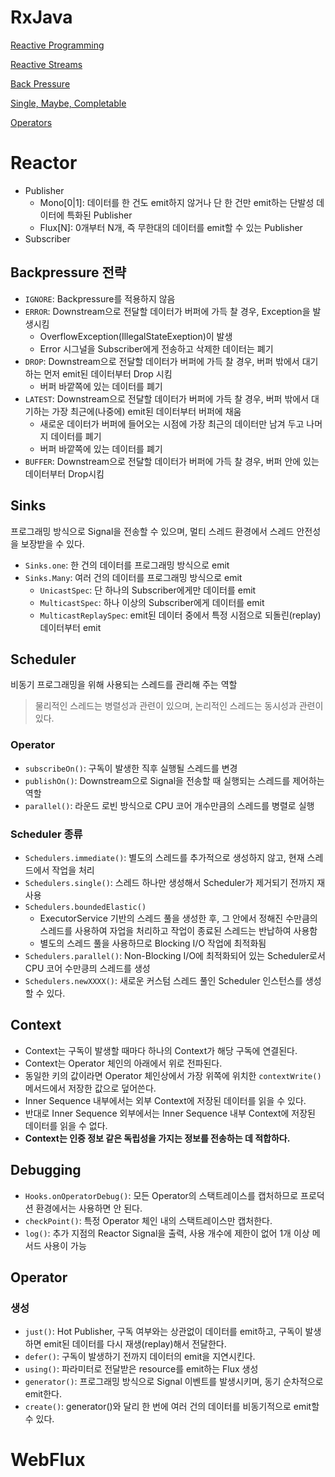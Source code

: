 # RxJava
[Reactive Programming](https://nooose.notion.site/Reactive-Programming-37908bb1a6c441d9bc2272cbf3e493ab)

[Reactive Streams](https://nooose.notion.site/Reactive-Streams-044e6cf525df4cda8a894a11431146dd)

[Back Pressure](https://nooose.notion.site/Flowable-Observable-35085f1b096b41e1b3318b4f5dc869df)

[Single, Maybe, Completable](https://nooose.notion.site/Single-Maybe-Completable-bde309de18004caebe38313fc240a19e)

[Operators](https://nooose.notion.site/Operator-db0644e736704020910b9fe0a395ee34)

# Reactor
- Publisher
  - Mono[0|1]: 데이터를 한 건도 emit하지 않거나 단 한 건만 emit하는 단발성 데이터에 특화된 Publisher
  - Flux[N]: 0개부터 N개, 즉 무한대의 데이터를 emit할 수 있는 Publisher
- Subscriber

## Backpressure 전략
- `IGNORE`: Backpressure를 적용하지 않음
- `ERROR`: Downstream으로 전달할 데이터가 버퍼에 가득 찰 경우, Exception을 발생시킴
  - OverflowException(IllegalStateExeption)이 발생
  - Error 시그널을 Subscriber에게 전송하고 삭제한 데이터는 폐기
- `DROP`: Downstream으로 전달할 데이터가 버퍼에 가득 찰 경우, 버퍼 밖에서 대기하는 먼저 emit된 데이터부터 Drop 시킴
  - 버퍼 바깥쪽에 있는 데이터를 폐기
- `LATEST`: Downstream으로 전달할 데이터가 버퍼에 가득 찰 경우, 버퍼 밖에서 대기하는 가장 최근에(나중에) emit된 데이터부터 버퍼에 채움
  - 새로운 데이터가 버퍼에 들어오는 시점에 가장 최근의 데이터만 남겨 두고 나머지 데이터를 폐기
  - 버퍼 바깥쪽에 있는 데이터를 폐기
- `BUFFER`: Downstream으로 전달할 데이터가 버퍼에 가득 찰 경우, 버퍼 안에 있는 데이터부터 Drop시킴

## Sinks
프로그래밍 방식으로 Signal을 전송할 수 있으며, 멀티 스레드 환경에서 스레드 안전성을 보장받을 수 있다.
- `Sinks.one`: 한 건의 데이터를 프로그래밍 방식으로 emit
- `Sinks.Many`: 여러 건의 데이터를 프로그래밍 방식으로 emit
  - `UnicastSpec`: 단 하나의 Subscriber에게만 데이터를 emit
  - `MulticastSpec`: 하나 이상의 Subscriber에게 데이터를 emit
  - `MulticastReplaySpec`: emit된 데이터 중에서 특정 시점으로 되돌린(replay) 데이터부터 emit

## Scheduler
비동기 프로그래밍을 위해 사용되는 스레드를 관리해 주는 역할
> 물리적인 스레드는 병렬성과 관련이 있으며, 논리적인 스레드는 동시성과 관련이 있다.
### Operator
- `subscribeOn()`: 구독이 발생한 직후 실행될 스레드를 변경
- `publishOn()`: Downstream으로 Signal을 전송할 때 실행되는 스레드를 제어하는 역할
- `parallel()`: 라운드 로빈 방식으로 CPU 코어 개수만큼의 스레드를 병렬로 실행


### Scheduler 종류
- `Schedulers.immediate()`: 별도의 스레드를 추가적으로 생성하지 않고, 현재 스레드에서 작업을 처리
- `Schedulers.single()`: 스레드 하나만 생성해서 Scheduler가 제거되기 전까지 재사용
- `Schedulers.boundedElastic()`
  - ExecutorService 기반의 스레드 풀을 생성한 후, 그 안에서 정해진 수만큼의 스레드를 사용하여 자업을 처리하고 작업이 종료된 스레드는 반납하여 사용함
  - 별도의 스레드 풀을 사용하므로 Blocking I/O 작업에 최적화됨
- `Schedulers.parallel()`: Non-Blocking I/O에 최적화되어 있는 Scheduler로서 CPU 코어 수만킁믜 스레드를 생성
- `Schedulers.newXXXX()`: 새로운 커스텀 스레드 풀인 Scheduler 인스턴스를 생성할 수 있다.

## Context
- Context는 구독이 발생할 때마다 하나의 Context가 해당 구독에 연결된다.
- Context는 Operator 체인의 아래에서 위로 전파된다.
- 동일한 키의 값이라면 Operator 체인상에서 가장 위쪽에 위치한 `contextWrite()` 메서드에서 저장한 값으로 덮어쓴다.
- Inner Sequence 내부에서는 외부 Context에 저장된 데이터를 읽을 수 있다.
- 반대로 Inner Sequence 외부에서는 Inner Sequence 내부 Context에 저장된 데이터를 읽을 수 없다.
- **Context는 인증 정보 같은 독립성을 가지는 정보를 전송하는 데 적합하다.**

## Debugging
- `Hooks.onOperatorDebug()`: 모든 Operator의 스택트레이스를 캡처하므로 프로덕션 환경에서는 사용하면 안 된다.
- `checkPoint()`: 특정 Operator 체인 내의 스택트레이스만 캡처한다.
- `log()`: 추가 지점의 Reactor Signal을 출력, 사용 개수에 제한이 없어 1개 이상 메서드 사용이 가능

## Operator
### 생성
- `just()`: Hot Publisher, 구독 여부와는 상관없이 데이터를 emit하고, 구독이 발생하면 emit된 데이터를 다시 재생(replay)해서 전달한다.
- `defer()`: 구독이 발생하기 전까지 데이터의 emit을 지연시킨다.
- `using()`: 파라미터로 전달받은 resource를 emit하는 Flux 생성
- `generator()`: 프로그래밍 방식으로 Signal 이벤트를 발생시키며, 동기 순차적으로 emit한다.
- `create()`: generator()와 달리 한 번에 여러 건의 데이터를 비동기적으로 emit할 수 있다.

# WebFlux
